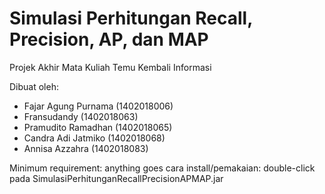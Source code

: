 # Simulasi Perhitungan Recall, Precision, AP, dan MAP
Projek Akhir Mata Kuliah Temu Kembali Informasi

Dibuat oleh:
- Fajar Agung Purnama (1402018006)
- Fransudandy (1402018063)
- Pramudito Ramadhan (1402018065)
- Candra Adi Jatmiko (1402018068)
- Annisa Azzahra (1402018083)

Minimum requirement: anything goes
cara install/pemakaian: double-click pada SimulasiPerhitunganRecallPrecisionAPMAP.jar

